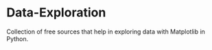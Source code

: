 # Data-Exploration
Collection of free sources that help in exploring data with Matplotlib in Python.
